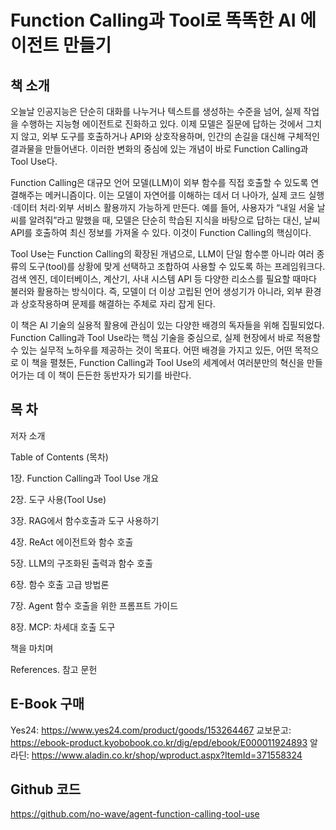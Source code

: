 # Function Calling과 Tool로 똑똑한 AI 에이전트 만들기


## 책 소개

오늘날 인공지능은 단순히 대화를 나누거나 텍스트를 생성하는 수준을 넘어, 실제 작업을 수행하는 지능형 에이전트로 진화하고 있다. 이제 모델은 질문에 답하는 것에서 그치지 않고, 외부 도구를 호출하거나 API와 상호작용하며, 인간의 손길을 대신해 구체적인 결과물을 만들어낸다. 이러한 변화의 중심에 있는 개념이 바로 Function Calling과 Tool Use다.

Function Calling은 대규모 언어 모델(LLM)이 외부 함수를 직접 호출할 수 있도록 연결해주는 메커니즘이다. 이는 모델이 자연어를 이해하는 데서 더 나아가, 실제 코드 실행·데이터 처리·외부 서비스 활용까지 가능하게 만든다. 예를 들어, 사용자가 “내일 서울 날씨를 알려줘”라고 말했을 때, 모델은 단순히 학습된 지식을 바탕으로 답하는 대신, 날씨 API를 호출하여 최신 정보를 가져올 수 있다. 이것이 Function Calling의 핵심이다.

Tool Use는 Function Calling의 확장된 개념으로, LLM이 단일 함수뿐 아니라 여러 종류의 도구(tool)를 상황에 맞게 선택하고 조합하여 사용할 수 있도록 하는 프레임워크다. 검색 엔진, 데이터베이스, 계산기, 사내 시스템 API 등 다양한 리소스를 필요할 때마다 불러와 활용하는 방식이다. 즉, 모델이 더 이상 고립된 언어 생성기가 아니라, 외부 환경과 상호작용하며 문제를 해결하는 주체로 자리 잡게 된다.

이 책은 AI 기술의 실용적 활용에 관심이 있는 다양한 배경의 독자들을 위해 집필되었다. Function Calling과 Tool Use라는 핵심 기술을 중심으로, 실제 현장에서 바로 적용할 수 있는 실무적 노하우를 제공하는 것이 목표다. 어떤 배경을 가지고 있든, 어떤 목적으로 이 책을 펼쳤든, Function Calling과 Tool Use의 세계에서 여러분만의 혁신을 만들어가는 데 이 책이 든든한 동반자가 되기를 바란다.

## 목 차

저자 소개

Table of Contents (목차)

1장. Function Calling과 Tool Use 개요

2장. 도구 사용(Tool Use)

3장. RAG에서 함수호출과 도구 사용하기

4장. ReAct 에이전트와 함수 호출

5장. LLM의 구조화된 출력과 함수 호출

6장. 함수 호출 고급 방법론

7장. Agent 함수 호출을 위한 프롬프트 가이드

8장. MCP: 차세대 호출 도구

책을 마치며

References. 참고 문헌

## E-Book 구매

Yes24: https://www.yes24.com/product/goods/153264467
교보문고: https://ebook-product.kyobobook.co.kr/dig/epd/ebook/E000011924893
알라딘: https://www.aladin.co.kr/shop/wproduct.aspx?ItemId=371558324

## Github 코드

https://github.com/no-wave/agent-function-calling-tool-use
